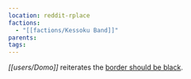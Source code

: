 ```yaml
---
location: reddit-rplace
factions:
  - "[[factions/Kessoku Band]]"
parents: 
tags: 
---
```

*[[users/Domo]]* reiterates the [border should be black](https://discord.com/channels/1093664259273130084/1131230952119615600/1131578739084492821).
